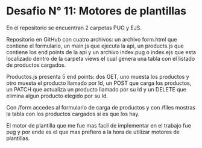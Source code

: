 # Desafio N° 11: Motores de plantillas 

En el repositorio se encuentran 2 carpetas PUG y EJS.

Repositorio en GitHub con cuatro archivos: un archivo form.html que contiene el formulario, un main.js que ejecuta la api, un products.js que contiene los end points de la api y un archivo index.pug o index.ejs que esta localizado dentro de la carpeta views el cual genera una tabla con el listado de productos cargados.

Productos.js presenta 5 end points: dos GET, uno muesta los productos y otro muesta el producto llamado por Id, un POST que carga los productos, un PATCH que actualiza un producto llamado por su Id y un DELETE que elimina algun producto elegido por su Id.

Con /form accedes al formulario de carga de productos y con /files mostras la tabla con los productos cargados si es que los hay.

El motor de plantilla que me fue mas facil de implementar en el trabajo fue pug y por ende es el que mas prefiero a la hora de utilizar motores de plantillas. 
